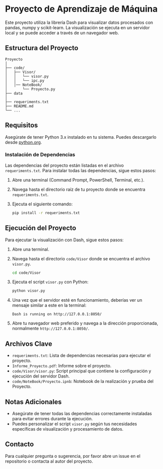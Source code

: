 # Proyecto de Aprendizaje de Máquina

Este proyecto utiliza la librería Dash para visualizar datos procesados con pandas, numpy y scikit-learn. La visualización se ejecuta en un servidor local y se puede acceder a través de un navegador web.

## Estructura del Proyecto

```
Proyecto
│
├── code/
│   ├── Visor/
│   │   └── visor.py
│   │   └── ipc.py
│   │── NoteBook/
│       └── Proyecto.py
├── data
│
├── requeriments.txt
├── README.md
└── ...
```

## Requisitos

Asegúrate de tener Python 3.x instalado en tu sistema. Puedes descargarlo desde [python.org](https://www.python.org/).

### Instalación de Dependencias

Las dependencias del proyecto están listadas en el archivo `requeriments.txt`. Para instalar todas las dependencias, sigue estos pasos:

1. Abre una terminal (Command Prompt, PowerShell, Terminal, etc.).
2. Navega hasta el directorio raíz de tu proyecto donde se encuentra `requeriments.txt`.
3. Ejecuta el siguiente comando:

   ```bash
   pip install -r requeriments.txt
   ```

## Ejecución del Proyecto

Para ejecutar la visualización con Dash, sigue estos pasos:

1. Abre una terminal.
2. Navega hasta el directorio `code/Visor` donde se encuentra el archivo `visor.py`.

   ```bash
   cd code/Visor
   ```

3. Ejecuta el script `visor.py` con Python:

   ```bash
   python visor.py
   ```

4. Una vez que el servidor esté en funcionamiento, deberías ver un mensaje similar a este en la terminal:

   ```
   Dash is running on http://127.0.0.1:8050/
   ```

5. Abre tu navegador web preferido y navega a la dirección proporcionada, normalmente `http://127.0.0.1:8050/`.

## Archivos Clave

- `requeriments.txt`: Lista de dependencias necesarias para ejecutar el proyecto.
- `Informe_Proyecto.pdf`: Informe sobre el proyecto.
- `code/Visor/visor.py`: Script principal que contiene la configuración y ejecución del servidor Dash.
- `code/NoteBook/Proyecto.ipnb`: Notebook de la realización y prueba del Proyecto.

## Notas Adicionales

- Asegúrate de tener todas las dependencias correctamente instaladas para evitar errores durante la ejecución.
- Puedes personalizar el script `visor.py` según tus necesidades específicas de visualización y procesamiento de datos.


## Contacto

Para cualquier pregunta o sugerencia, por favor abre un issue en el repositorio o contacta al autor del proyecto.
